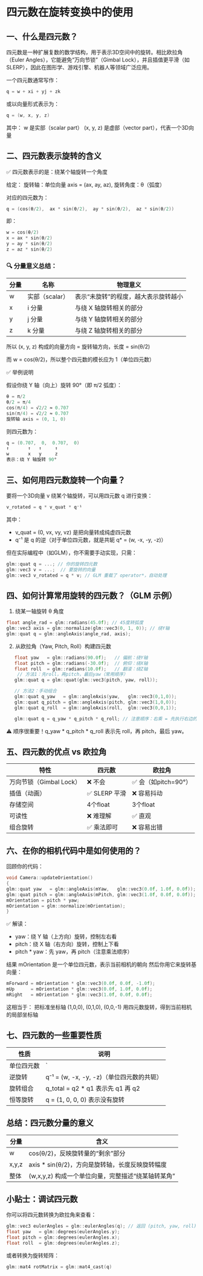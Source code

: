 # 四元数在旋转变换中的使用

## 一、什么是四元数？
四元数是一种扩展复数的数学结构，用于表示3D空间中的旋转。相比欧拉角（Euler Angles），它能避免“万向节锁”（Gimbal Lock），并且插值更平滑（如SLERP），因此在图形学、游戏引擎、机器人等领域广泛应用。

一个四元数通常写作：

```c++
q = w + xi + yj + zk
```
或以向量形式表示为：

```c++
q = (w, x, y, z)
```
其中：
w 是实部（scalar part）
(x, y, z) 是虚部（vector part），代表一个3D向量

## 二、四元数表示旋转的含义
✅ 四元数表示的是：绕某个轴旋转一个角度

给定：
旋转轴：单位向量 axis = (ax, ay, az), 旋转角度：θ（弧度）

对应的四元数为：

```c++
q = (cos(θ/2),  ax * sin(θ/2),  ay * sin(θ/2),  az * sin(θ/2))
```
即：

```c++
w = cos(θ/2)
x = ax * sin(θ/2)
y = ay * sin(θ/2)
z = az * sin(θ/2)
```
### 🔍 分量意义总结：
| 分量 | 	名称         | 	物理意义                |
|----|-------------|----------------------|
| w  | 	实部（scalar） | 	表示“未旋转”的程度，越大表示旋转越小 |
| x	 | i 分量        | 	与绕 X 轴旋转相关的部分       |
| y	 | j 分量        | 	与绕 Y 轴旋转相关的部分       |
| z	 | k 分量        | 	与绕 Z 轴旋转相关的部分       |

所以 (x, y, z) 构成的向量方向 = 旋转轴方向，长度 = sin(θ/2)

而 w = cos(θ/2)，所以整个四元数的模长应为 1（单位四元数）

✅ 举例说明

假设你绕 Y 轴（向上）旋转 90°（即 π/2 弧度）：
```c++
θ = π/2
θ/2 = π/4
cos(π/4) = √2/2 ≈ 0.707
sin(π/4) = √2/2 ≈ 0.707
旋转轴 axis = (0, 1, 0)
```
则四元数为：

```c++
q = (0.707,  0,  0.707,  0)
↑       ↑   ↑     ↑
w       x   y     z
表示：绕 Y 轴旋转 90°
```

## 三、如何用四元数旋转一个向量？
要将一个3D向量 v 绕某个轴旋转，可以用四元数 q 进行变换：

```c++
v_rotated = q * v_quat * q⁻¹
```
其中：
- v_quat = (0, vx, vy, vz) 是把向量转成纯虚四元数
- q⁻¹ 是 q 的逆（对于单位四元数，就是共轭 q* = (w, -x, -y, -z)）

但在实际编程中（如GLM），你不需要手动实现，只需：
```c++
glm::quat q = ...; // 你的旋转四元数
glm::vec3 v = ...;  // 要旋转的向量
glm::vec3 v_rotated = q * v; // GLM 重载了 operator*，自动处理
```

## 四、如何计算常用旋转的四元数？（GLM 示例）
 1. 绕某一轴旋转 θ 角度
```c++
float angle_rad = glm::radians(45.0f); // 45度转弧度
glm::vec3 axis = glm::normalize(glm::vec3(0, 1, 0)); // 绕Y轴
glm::quat q = glm::angleAxis(angle_rad, axis);
```
2. 从欧拉角（Yaw, Pitch, Roll）构建四元数
```c++
   float yaw   = glm::radians(90.0f);   // 偏航：绕Y轴
   float pitch = glm::radians(-30.0f);  // 俯仰：绕X轴
   float roll  = glm::radians(10.0f);   // 翻滚：绕Z轴
    // 方法1：先roll，再pitch，最后yaw（常用顺序）
   glm::quat q = glm::quat(glm::vec3(pitch, yaw, roll));

   // 方法2：手动组合
   glm::quat q_yaw   = glm::angleAxis(yaw,   glm::vec3(0,1,0));
   glm::quat q_pitch = glm::angleAxis(pitch, glm::vec3(1,0,0));
   glm::quat q_roll  = glm::angleAxis(roll,  glm::vec3(0,0,1));

   glm::quat q = q_yaw * q_pitch * q_roll; // 注意顺序：右乘 = 先执行右边的旋转
```
⚠️ 顺序很重要！q_yaw * q_pitch * q_roll 表示先 roll，再 pitch，最后 yaw。

## 五、四元数的优点 vs 欧拉角

| 特性	               | 四元数        | 	欧拉角             |
|-------------------|------------|------------------|
| 万向节锁（Gimbal Lock） | 	❌ 不会      | 	✅ 会（如pitch=90°） |
| 插值（动画）	           | ✅ SLERP 平滑 | 	❌ 容易抖动          |
| 存储空间	             | 4个float    | 	3个float         |
| 可读性	              | ❌ 难理解	     | ✅ 直观             |
| 组合旋转              | 	✅ 乘法即可    | 	❌ 容易出错          |

## 六、在你的相机代码中是如何使用的？
回顾你的代码：

```c++
void Camera::updateOrientation()
{
glm::quat yaw   = glm::angleAxis(mYaw,   glm::vec3(0.0f, 1.0f, 0.0f));
glm::quat pitch = glm::angleAxis(mPitch, glm::vec3(1.0f, 0.0f, 0.0f));
mOrientation = pitch * yaw;
mOrientation = glm::normalize(mOrientation);
}
```
✅ 解读：
- yaw：绕 Y 轴（上方向）旋转，控制左右看
- pitch：绕 X 轴（右方向）旋转，控制上下看
- pitch * yaw：先 yaw，再 pitch（注意乘法顺序）

结果 mOrientation 是一个单位四元数，表示当前相机的朝向
然后你用它来旋转基向量：
```c++
mForward = mOrientation * glm::vec3(0.0f, 0.0f, -1.0f);
mUp      = mOrientation * glm::vec3(0.0f, 1.0f, 0.0f);
mRight   = mOrientation * glm::vec3(1.0f, 0.0f, 0.0f);
```
这相当于：
把标准坐标轴 (1,0,0), (0,1,0), (0,0,-1) 用四元数旋转，得到当前相机的局部坐标轴
## 七、四元数的一些重要性质
| 性质	    | 说明                              |
|--------|---------------------------------|
| 单位四元数	 | `                               |
| 逆旋转	   | q⁻¹ = (w, -x, -y, -z)（单位四元数的共轭） |
| 旋转组合	  | q_total = q2 * q1 表示先 q1 再 q2   |
| 恒等旋转	  | q = (1, 0, 0, 0) 表示没有旋转         |

## 总结：四元数分量的意义
| 分量     | 	含义                             |
|--------|---------------------------------|
| w	     | cos(θ/2)，反映旋转量的“剩余”部分           |
| x,y,z	 | axis * sin(θ/2)，方向是旋转轴，长度反映旋转幅度 |
| 整体	    | (w,x,y,z) 构成一个单位向量，完整描述“绕某轴转某角” |

## 小贴士：调试四元数
你可以将四元数转换为欧拉角来查看：

```c++
glm::vec3 eulerAngles = glm::eulerAngles(q); // 返回 (pitch, yaw, roll) 弧度
float yaw   = glm::degrees(eulerAngles.y);
float pitch = glm::degrees(eulerAngles.x);
float roll  = glm::degrees(eulerAngles.z);
```

或者转换为旋转矩阵：

```c++
glm::mat4 rotMatrix = glm::mat4_cast(q)
```